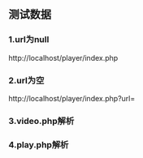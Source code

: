 测试数据
-------
### 1.url为null
http://localhost/player/index.php<br/>
### 2.url为空
http://localhost/player/index.php?url=<br/>
### 3.video.php解析

### 4.play.php解析
